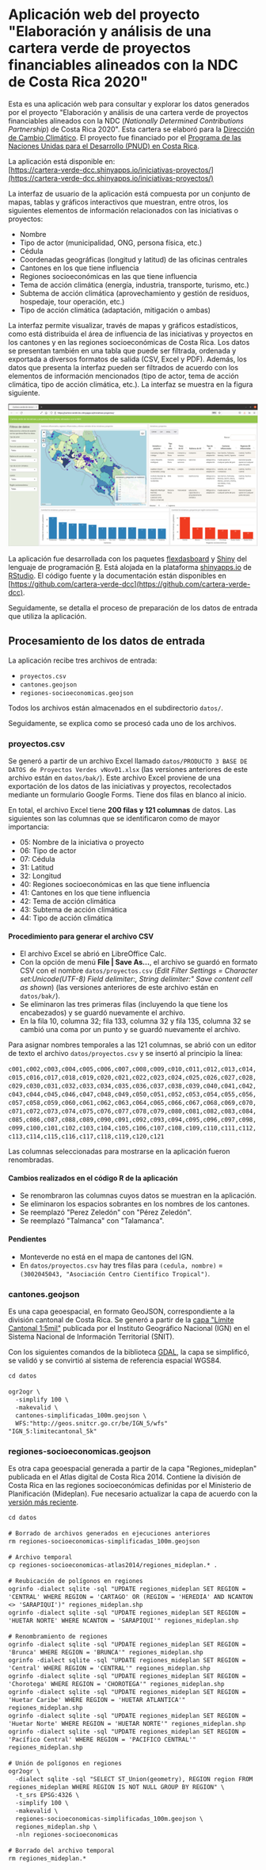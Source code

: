 # Aplicación web del proyecto "Elaboración y análisis de una cartera verde de proyectos financiables alineados con la NDC de Costa Rica 2020"
Esta es una aplicación web para consultar y explorar los datos generados por el proyecto "Elaboración y análisis de una cartera verde de proyectos financiables alineados con la NDC (*Nationally Determined Contributions Partnership*) de Costa Rica 2020". Esta cartera se elaboró para la [Dirección de Cambio Climático](https://cambioclimatico.go.cr/). El proyecto fue financiado por el [Programa de las Naciones Unidas para el Desarrollo (PNUD) en Costa Rica](https://www.cr.undp.org/).

La aplicación está disponible en:  
[https://cartera-verde-dcc.shinyapps.io/iniciativas-proyectos/](https://cartera-verde-dcc.shinyapps.io/iniciativas-proyectos/)

La interfaz de usuario de la aplicación está compuesta por un conjunto de mapas, tablas y gráficos interactivos que muestran, entre otros, los siguientes elementos de información relacionados con las iniciativas o proyectos:

- Nombre
- Tipo de actor (municipalidad, ONG, persona física, etc.)
- Cédula
- Coordenadas geográficas (longitud y latitud) de las oficinas centrales
- Cantones en los que tiene influencia
- Regiones socioeconómicas en las que tiene influencia
- Tema de acción climática (energía, industria, transporte, turismo, etc.)
- Subtema de acción climática (aprovechamiento y gestión de residuos, hospedaje, tour operación, etc.)
- Tipo de acción climática (adaptación, mitigación o ambas)

La interfaz permite visualizar, través de mapas y gráficos estadísticos, como está distribuida el área de influencia de las iniciativas y proyectos en los cantones y en las regiones socioeconómicas de Costa Rica. Los datos se presentan también en una tabla que puede ser filtrada, ordenada y exportada a diversos formatos de salida (CSV, Excel y PDF). Además, los datos que presenta la interfaz pueden ser filtrados de acuerdo con los elementos de información mencionados (tipo de actor, tema de acción climática, tipo de acción climática, etc.). La interfaz se muestra en la figura siguiente.

![Interfaz general de la aplicación](img/interfaz-general.png)

La aplicación fue desarrollada con los paquetes [flexdasboard](https://pkgs.rstudio.com/flexdashboard/) y [Shiny](https://shiny.rstudio.com/) del lenguaje de programación [R](https://www.r-project.org/). Está alojada en la plataforma [shinyapps.io](https://www.shinyapps.io/) de [RStudio](https://www.rstudio.com/). El código fuente y la documentación están disponibles en [https://github.com/cartera-verde-dcc](https://github.com/cartera-verde-dcc).

Seguidamente, se detalla el proceso de preparación de los datos de entrada que utiliza la aplicación.

## Procesamiento de los datos de entrada
La aplicación recibe tres archivos de entrada:

- `proyectos.csv`
- `cantones.geojson`
- `regiones-socioeconomicas.geojson`

Todos los archivos están almacenados en el subdirectorio `datos/`.

Seguidamente, se explica como se procesó cada uno de los archivos.

### proyectos.csv
Se generó a partir de un archivo Excel llamado `datos/PRODUCTO 3 BASE DE DATOS de Proyectos Verdes vNov01.xlsx` (las versiones anteriores de este archivo están en `datos/bak/`). Este archivo Excel proviene de una exportación de los datos de las iniciativas y proyectos, recolectados mediante un formulario Google Forms. Tiene dos filas en blanco al inicio.

En total, el archivo Excel tiene **200 filas y 121 columnas** de datos. Las siguientes son las columnas que se identificaron como de mayor importancia:

- 05: Nombre de la iniciativa o proyecto
- 06: Tipo de actor
- 07: Cédula
- 31: Latitud
- 32: Longitud
- 40: Regiones socioeconómicas en las que tiene influencia
- 41: Cantones en los que tiene influencia
- 42: Tema de acción climática
- 43: Subtema de acción climática
- 44: Tipo de acción climática

#### Procedimiento para generar el archivo CSV
- El archivo Excel se abrió en LibreOffice Calc.
- Con la opción de menú **File | Save As...**, el archivo se guardó en formato CSV con el nombre `datos/proyectos.csv` (*Edit Filter Settings = Character set:Unicode(UTF-8) Field delimiter:, String delimiter:" Save content cell as shown*) (las versiones anteriores de este archivo están en `datos/bak/`).
- Se eliminaron las tres primeras filas (incluyendo la que tiene los encabezados) y se guardó nuevamente el archivo.
- En la fila 10, columna 32; fila 133, columna 32 y fila 135, columna 32 se cambió una coma por un punto y se guardó nuevamente el archivo.

Para asignar nombres temporales a las 121 columnas, se abrió con un editor de texto el archivo `datos/proyectos.csv` y se insertó al principio la línea:

`c001,c002,c003,c004,c005,c006,c007,c008,c009,c010,c011,c012,c013,c014,c015,c016,c017,c018,c019,c020,c021,c022,c023,c024,c025,c026,c027,c028,c029,c030,c031,c032,c033,c034,c035,c036,c037,c038,c039,c040,c041,c042,c043,c044,c045,c046,c047,c048,c049,c050,c051,c052,c053,c054,c055,c056,c057,c058,c059,c060,c061,c062,c063,c064,c065,c066,c067,c068,c069,c070,c071,c072,c073,c074,c075,c076,c077,c078,c079,c080,c081,c082,c083,c084,c085,c086,c087,c088,c089,c090,c091,c092,c093,c094,c095,c096,c097,c098,c099,c100,c101,c102,c103,c104,c105,c106,c107,c108,c109,c110,c111,c112,c113,c114,c115,c116,c117,c118,c119,c120,c121`

Las columnas seleccionadas para mostrarse en la aplicación fueron renombradas.

#### Cambios realizados en el código R de la aplicación
- Se renombraron las columnas cuyos datos se muestran en la aplicación.
- Se eliminaron los espacios sobrantes en los nombres de los cantones.
- Se reemplazó "Perez Zeledón" con "Pérez Zeledón".
- Se reemplazó "Talmanca" con "Talamanca".

#### Pendientes
- Monteverde no está en el mapa de cantones del IGN.
- En `datos/proyectos.csv` hay tres filas para `(cedula, nombre)` = `(3002045043, "Asociación Centro Científico Tropical")`.

### cantones.geojson
Es una capa geoespacial, en formato GeoJSON, correspondiente a la división cantonal de Costa Rica. Se generó a partir de la [capa "Límite Cantonal 1:5mil"](https://www.snitcr.go.cr/ico_servicios_ogc_info?k=bm9kbzo6MjY=&nombre=IGN%20Cartograf%C3%ADa%201:5mil) publicada por el Instituto Geográfico Nacional (IGN) en el Sistema Nacional de Información Territorial (SNIT).

Con los siguientes comandos de la biblioteca [GDAL](https://gdal.org/), la capa se simplificó, se validó y se convirtió al sistema de referencia espacial WGS84.

```shell
cd datos

ogr2ogr \
  -simplify 100 \
  -makevalid \
  cantones-simplificadas_100m.geojson \
  WFS:"http://geos.snitcr.go.cr/be/IGN_5/wfs" "IGN_5:limitecantonal_5k" 
```

### regiones-socioeconomicas.geojson
Es otra capa geoespacial generada a partir de la capa "Regiones_mideplan" publicada en el Atlas digital de Costa Rica 2014. Contiene la división de Costa Rica en las regiones socioeconómicas definidas por el Ministerio de Planificación (Mideplan). Fue necesario actualizar la capa de acuerdo con la [versión más reciente](https://documentos.mideplan.go.cr/share/s/eZ8HYuxgTl6xCHx3ZAEBrg).

```shell
cd datos

# Borrado de archivos generados en ejecuciones anteriores
rm regiones-socioeconomicas-simplificadas_100m.geojson

# Archivo temporal
cp regiones-socioeconomicas-atlas2014/regiones_mideplan.* .

# Reubicación de polígonos en regiones
ogrinfo -dialect sqlite -sql "UPDATE regiones_mideplan SET REGION = 'CENTRAL' WHERE REGION = 'CARTAGO' OR (REGION = 'HEREDIA' AND NCANTON <> 'SARAPIQUI')" regiones_mideplan.shp
ogrinfo -dialect sqlite -sql "UPDATE regiones_mideplan SET REGION = 'HUETAR NORTE' WHERE NCANTON = 'SARAPIQUI'" regiones_mideplan.shp

# Renombramiento de regiones
ogrinfo -dialect sqlite -sql "UPDATE regiones_mideplan SET REGION = 'Brunca' WHERE REGION = 'BRUNCA'" regiones_mideplan.shp
ogrinfo -dialect sqlite -sql "UPDATE regiones_mideplan SET REGION = 'Central' WHERE REGION = 'CENTRAL'" regiones_mideplan.shp
ogrinfo -dialect sqlite -sql "UPDATE regiones_mideplan SET REGION = 'Chorotega' WHERE REGION = 'CHOROTEGA'" regiones_mideplan.shp
ogrinfo -dialect sqlite -sql "UPDATE regiones_mideplan SET REGION = 'Huetar Caribe' WHERE REGION = 'HUETAR ATLANTICA'" regiones_mideplan.shp
ogrinfo -dialect sqlite -sql "UPDATE regiones_mideplan SET REGION = 'Huetar Norte' WHERE REGION = 'HUETAR NORTE'" regiones_mideplan.shp
ogrinfo -dialect sqlite -sql "UPDATE regiones_mideplan SET REGION = 'Pacífico Central' WHERE REGION = 'PACIFICO CENTRAL'" regiones_mideplan.shp

# Unión de polígonos en regiones
ogr2ogr \
  -dialect sqlite -sql "SELECT ST_Union(geometry), REGION region FROM regiones_mideplan WHERE REGION IS NOT NULL GROUP BY REGION" \
  -t_srs EPSG:4326 \
  -simplify 100 \
  -makevalid \
  regiones-socioeconomicas-simplificadas_100m.geojson \
  regiones_mideplan.shp \
  -nln regiones-socioeconomicas

# Borrado del archivo temporal  
rm regiones_mideplan.*
```
